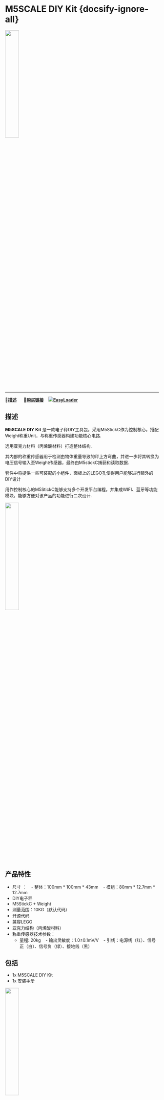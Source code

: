 # M5SCALE DIY Kit {docsify-ignore-all}

<img src="assets\img\product_pics\app\m5scale_diy_kit\m5scale_diy_kit_01.jpg" width="30%" height="30%"> 

***

:memo:**[描述](#描述)**&nbsp;&nbsp;&nbsp;&nbsp;&nbsp;&nbsp;🛒**[购买链接](https://m5stack.com/products/m5scale-diy-kit)**&nbsp;&nbsp;&nbsp;&nbsp;<img src="https://m5stack.oss-cn-shenzhen.aliyuncs.com/image/EasyLoader_logo-min.jpg">**[EasyLoader](#EasyLoader)**

## 描述

**M5SCALE DIY Kit** 是一款电子秤DIY工具包，采用M5StickC作为控制核心，搭配Weight称重Unit，与称重传感器构建功能核心电路. 

选用亚克力材料（丙烯酸材料）打造整体结构.

其内部的称重传感器用于检测由物体重量导致的秤上方弯曲，并进一步将其转换为电压信号输入至Weight传感器，最终由M5stickC捕获和读取数据.

套件中将提供一些可装配的小组件，面板上的LEGO孔使得用户能够进行额外的DIY设计

用作控制核心的M5StickC能够支持多个开发平台编程，并集成WIFI、蓝牙等功能模块，能够方便对该产品的功能进行二次设计.

<img src="assets\img\product_pics\app\m5scale_diy_kit\m5scale_diy_kit_02.jpg" width="30%" height="30%">

## 产品特性 

- 尺寸 ：
    - 整体：100mm * 100mm * 43mm
    - 模组：80mm * 12.7mm * 12.7mm
- DIY电子秤
- M5StickC + Weight
- 测量范围：10KG（默认代码）
- 开源代码
- 兼容LEGO
- 亚克力结构（丙烯酸材料）
- 称重传感器技术参数：
    - 量程: 20kg
    - 输出灵敏度：1.0±0.1mV/V
    - 引线：电源线（红）、信号正（白）、信号负（绿）、接地线（黑）



## 包括

-  1x M5SCALE DIY Kit
-  1x 安装手册


<img src="assets\img\product_pics\app\m5scale_diy_kit\m5scale_diy_kit_03.jpg" width="30%" height="30%">

## 应用

-  高精度电子秤
-  小量程称重机器


## 相关链接

- **[M5StickC产品页](zh_CN/core/m5stickc)**

- **[Weight Unit产品页](zh_CN/unit/weight)**



## EasyLoader

<img src="https://m5stack.oss-cn-shenzhen.aliyuncs.com/image/EasyLoader_logo.png" width="100px" style="margin-top:20px">

<a href="https://m5stack.oss-cn-shenzhen.aliyuncs.com/EasyLoader/Application/M5SCALE_DIY_KIT/EasyLoader_APP_M5Scale_diy_kit.exe"><button type="button" class="btn btn-primary">点击下载EasyLoader</button></a>

>1.EasyLoader是一个简洁快速的程序烧录器，每一个产品页面里的EasyLoader都提供了一个与产品相关的案例程序.

>2.下载软件后，双击运行应用程序，将M5设备通过数据线连接至电脑,选择端口参数，点击 **"Burn"** 即可开始烧录    


## Code

### 1. Arduino IDE

*以下代码仅为片段，如需获取完整代码，[请点击此处.](https://github.com/m5stack/M5-ProductExampleCodes/tree/master/App/M5SCALE_DIY_kit/Arduino/M5SCALE_DIY_kit).*

```arduino
#include"HX711.h"
#include<M5StickC.h>

int Weight = 0;
void setup() {
  M5.begin();
  M5.Lcd.setRotation(1);
  M5.Lcd.setTextColor(TFT_GREEN, TFT_BLACK);
  M5.Lcd.setTextDatum(MC_DATUM);
  M5.Lcd.drawString("SCALE", 80, 0, 4);  
   Init_Hx711();
   Get_Gross();   //clear the weight
   M5.Lcd.setTextColor(TFT_RED, TFT_BLACK);  
   Serial.begin(115200);
     
}
 
void loop() {  
   M5.update(); 
//   if (M5.BtnA.wasReleased()) {
//      Get_Maopi();
//    }
     Weight = Get_Weight();
     M5.Lcd.setCursor(40,30,4);
     M5.Lcd.fillRect(0, 30, 160, 30, TFT_BLACK);
     M5.Lcd.printf("%d g", Weight);
     M5.Lcd.fillRect(0, 70, 160, 10, TFT_BLACK);
     M5.Lcd.fillRect(0, 70, Weight*0.016, 10, TFT_YELLOW);
     delay(100);  

}
```


## Video
**Demo** 

<video width="500" height="500" controls>
    <source src="https://m5stack.oss-cn-shenzhen.aliyuncs.com/video/Product_example_video/App/M5SCALE_DIY_Kit/M5SCALE_DIY_Kit.mp4" type="video/mp4" >
</video>
